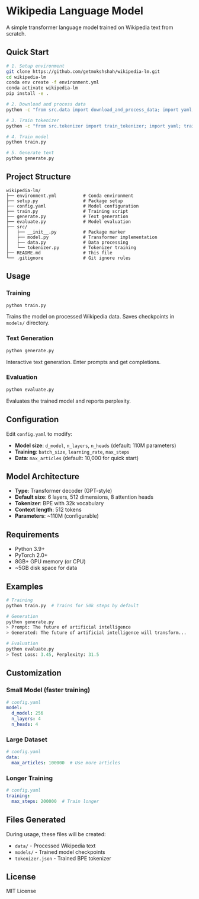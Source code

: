 # Wikipedia Language Model

A simple transformer language model trained on Wikipedia text from scratch.

## Quick Start

```bash
# 1. Setup environment
git clone https://github.com/getmokshshah/wikipedia-lm.git
cd wikipedia-lm
conda env create -f environment.yml
conda activate wikipedia-lm
pip install -e .

# 2. Download and process data
python -c "from src.data import download_and_process_data; import yaml; download_and_process_data(yaml.safe_load(open('config.yaml')))"

# 3. Train tokenizer
python -c "from src.tokenizer import train_tokenizer; import yaml; train_tokenizer(yaml.safe_load(open('config.yaml')))"

# 4. Train model
python train.py

# 5. Generate text
python generate.py
```

## Project Structure

```
wikipedia-lm/
├── environment.yml          # Conda environment
├── setup.py                 # Package setup  
├── config.yaml              # Model configuration
├── train.py                 # Training script
├── generate.py              # Text generation
├── evaluate.py              # Model evaluation
├── src/
│   ├── __init__.py          # Package marker
│   ├── model.py             # Transformer implementation
│   ├── data.py              # Data processing
│   └── tokenizer.py         # Tokenizer training
├── README.md                # This file
└── .gitignore               # Git ignore rules
```

## Usage

### Training
```bash
python train.py
```
Trains the model on processed Wikipedia data. Saves checkpoints in `models/` directory.

### Text Generation
```bash
python generate.py
```
Interactive text generation. Enter prompts and get completions.

### Evaluation
```bash
python evaluate.py
```
Evaluates the trained model and reports perplexity.

## Configuration

Edit `config.yaml` to modify:

- **Model size**: `d_model`, `n_layers`, `n_heads` (default: 110M parameters)
- **Training**: `batch_size`, `learning_rate`, `max_steps`
- **Data**: `max_articles` (default: 10,000 for quick start)

## Model Architecture

- **Type**: Transformer decoder (GPT-style)
- **Default size**: 6 layers, 512 dimensions, 8 attention heads
- **Tokenizer**: BPE with 32k vocabulary
- **Context length**: 512 tokens
- **Parameters**: ~110M (configurable)

## Requirements

- Python 3.9+
- PyTorch 2.0+
- 8GB+ GPU memory (or CPU)
- ~5GB disk space for data

## Examples

```python
# Training
python train.py  # Trains for 50k steps by default

# Generation
python generate.py
> Prompt: The future of artificial intelligence
> Generated: The future of artificial intelligence will transform...

# Evaluation  
python evaluate.py
> Test Loss: 3.45, Perplexity: 31.5
```

## Customization

### Small Model (faster training)
```yaml
# config.yaml
model:
  d_model: 256
  n_layers: 4
  n_heads: 4
```

### Large Dataset
```yaml
# config.yaml  
data:
  max_articles: 100000  # Use more articles
```

### Longer Training
```yaml
# config.yaml
training:
  max_steps: 200000  # Train longer
```

## Files Generated

During usage, these files will be created:
- `data/` - Processed Wikipedia text
- `models/` - Trained model checkpoints  
- `tokenizer.json` - Trained BPE tokenizer

## License

MIT License